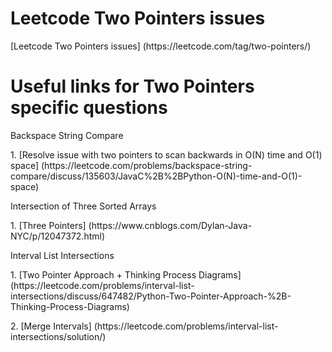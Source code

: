 # Leetcode Two Pointers issues
<p>[Leetcode Two Pointers issues] (https://leetcode.com/tag/two-pointers/)

# Useful links for Two Pointers specific questions
<p>Backspace String Compare
<p>1. [Resolve issue with two pointers to scan backwards in O(N) time and O(1) space] (https://leetcode.com/problems/backspace-string-compare/discuss/135603/JavaC%2B%2BPython-O(N)-time-and-O(1)-space)

<p>Intersection of Three Sorted Arrays
<p>1. [Three Pointers] (https://www.cnblogs.com/Dylan-Java-NYC/p/12047372.html)

<p>Interval List Intersections
<p>1. [Two Pointer Approach + Thinking Process Diagrams] (https://leetcode.com/problems/interval-list-intersections/discuss/647482/Python-Two-Pointer-Approach-%2B-Thinking-Process-Diagrams)
<p>2. [Merge Intervals] (https://leetcode.com/problems/interval-list-intersections/solution/)

